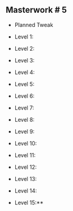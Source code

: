 ## Masterwork # 5

-   Planned Tweak
   
-   Level 1: 
    
-   Level 2: 
    
-   Level 3: 
    
-   Level 4: 
    
-   Level 5: 
    
-   Level 6: 
    
-   Level 7: 
    
-   Level 8: 
    
-   Level 9: 
    
-   Level 10: 
    
-   Level 11: 
    
-   Level 12: 
    
-   Level 13: 
    
-   Level 14: 
    
-   Level 15:**